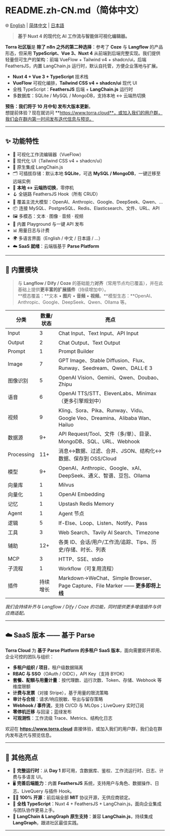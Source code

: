 # README.zh-CN.md（简体中文）

🌐 [English](./README.md) | [简体中文](./README.zh-CN.md) | [日本語](./README.ja.md)

> **基于 Nuxt 4 的现代化 AI 工作流与智能体可视化编辑器。**

**Torra 社区版**是 **除了 n8n 之外的第二种选择**：参考了 **Coze** 与 **Langflow** 的产品形态，但采用 **TypeScript、Vue 3、Nuxt 4** 从前端到后端完整实现。我们提供轻量但可生产的架构：前端 VueFlow + Tailwind v4 + shadcn/ui，后端 FeathersJS，内置 LangChain.js 运行时，默认自托管，方便企业落地与扩展。

- **Nuxt 4 + Vue 3 + TypeScript** 技术栈  
- **VueFlow** 可视化编排，**Tailwind CSS v4 + shadcn/ui** 现代 UI  
- 全栈 TypeScript：**FeathersJS** 后端 + **LangChain.js** 运行时  
- 多数据库：SQLite / MySQL / MongoDB，支持本地 ↔ 云端热切换

**预告：**我们将于 **10 月中旬** 发布**大版本更新**。  
想提前体验？现在就访问 **https://www.torra.cloud**，或加入我们的用户群，我们会在群内第一时间发布迭代信息与预览。

---

## ✨ 功能特性

- 🚀 可视化工作流编辑器（VueFlow）  
- 🎨 现代化 UI（Tailwind CSS v4 + shadcn/ui）  
- 🤖 原生集成 LangChain.js  
- 🗂 可插拔存储：默认本地 **SQLite**，可选 **MySQL / MongoDB**，一键迁移至远端实例  
- 🔄 **本地 ↔ 云端热切换**，零停机  
- 🪝 全链路 FeathersJS Hook（所有 CRUD）  
- 🧠 覆盖主流大模型：OpenAI、Anthropic、Google、DeepSeek、Qwen、…  
- 📦 连接 MySQL、PostgreSQL、Redis、Elasticsearch、文件、URL、API  
- 🖼 多模态：文本 · 图像 · 音频 · 视频  
- 🧪 内置 Playground 与一键 API 发布  
- 📊 用量日志与计费  
- 🌍 多语言界面（English / 中文 / 日本語 / …）  
- ☁️ **SaaS 就绪**：云端版基于 **Parse Platform**

---

## 🧩 内置模块

> 与 **Langflow / Dify / Coze** 的基础能力**对齐**（常用节点均已覆盖），并在此基础上提供**更丰富的扩展插件**（持续增加中）。  
> **模态覆盖：**文本 • **图片** • **音频** • **视频**。**模型生态：**OpenAI、Anthropic、Google、DeepSeek、Qwen、Ollama 等。

| 分类              | 数量/状态 | 亮点                                                                             |
| ----------------- | -------- | -------------------------------------------------------------------------------- |
| Input             | 3        | Chat Input、Text Input、API Input                                                |
| Output            | 2        | Chat Output、Text Output                                                         |
| Prompt            | 1        | Prompt Builder                                                                   |
| Image             | 7        | GPT Image、Stable Diffusion、Flux、Runway、Seedream、Qwen、DALL·E 3              |
| 图像识别          | 5        | OpenAI Vision、Gemini、Qwen、Doubao、Zhipu                                       |
| 语音              | 6        | OpenAI TTS/STT、ElevenLabs、Minimax（更多引擎规划中）                            |
| 视频              | 9        | Kling、Sora、Pika、Runway、Vidu、Google Veo、Dreamina、Alibaba Wan、Hailuo      |
| 数据源            | 9+       | API Request/Tool、文件（多/单）、目录、MongoDB、SQL、URL、Webhook               |
| Processing        | 11+      | 消息↔数据、过滤、合并、JSON、结构化↔数据、保存到 OSS/Cloud                      |
| 模型              | 9+       | OpenAI、Anthropic、Google、xAI、DeepSeek、通义、智谱、豆包、Ollama               |
| 向量库            | 1        | Milvus                                                                           |
| 向量化            | 1        | OpenAI Embedding                                                                 |
| 记忆              | 1        | Upstash Redis Memory                                                             |
| Agent             | 1        | Agent 节点                                                                       |
| 逻辑              | 5        | If-Else、Loop、Listen、Notify、Pass                                              |
| 工具              | 3        | Web Search、Tavily AI Search、Timezone                                           |
| 辅助              | 12+      | 各类 ID、会话/用户/工作流/追踪、Tips、历史/存储、时长、列表                     |
| MCP               | 3        | HTTP、SSE、stdio                                                                 |
| 子流程            | 1        | Workflow（可复用流程）                                                           |
| 插件              | 持续增长 | Markdown→WeChat、Simple Browser、Page Capture、File Marker —— **更多即将上线**  |

_我们会持续补齐与 Langflow / Dify / Coze 的功能，同时提供更多增值插件与供应商适配。_

---

## ☁️ SaaS 版本 —— 基于 Parse

**Torra Cloud** 为 **基于 Parse Platform 的多租户 SaaS 版本**，面向需要即开即用、企业可控的团队与组织：

- **多租户组织 / 项目**，租户级数据隔离  
- **RBAC 与 SSO**（OAuth / OIDC），API Key（支持 BYOK）  
- **套餐、配额与用量计量**：按代理数、运行次数、Token、存储、Webhook 等维度限额  
- **计费与发票**（对接 Stripe），基于用量的限流策略  
- **审计与合规**：请求/响应脱敏、导出与留存策略  
- **Webhook / 事件流**，支持 CI/CD 与 MLOps；LiveQuery 实时订阅  
- **零停机迁移** 与回滚；蓝绿发布  
- **可观测性**：工作流级 Trace、Metrics、结构化日志  

欢迎在 **https://www.torra.cloud** 直接体验，或加入我们的用户群，我们会在群内发布迭代与预览信息。

---

## 🧾 其他亮点

- 📅 **完整运行时**：从 **Day 1** 即可用，含数据库、鉴权、工作流运行时、日志、计费与多语言 UI。  
- 🖥 **完善后端能力**：内置 **FeathersJS** 系统，支持用户与角色、数据操作、日志、LiveQuery 与插件 Hook。  
- 🧑‍💻 **100% 开源**：前后端全部 **MIT** 协议开源，无供应商锁定。  
- 🧩 **全栈 TypeScript**：Nuxt 4 + FeathersJS + LangChain.js，面向企业集成与团队协作更易上手。  
- 🧠 **LangChain & LangGraph 原生支持**：兼容 **LangChain.js**，持续集成 **LangGraph**，跟进社区最佳实践。

---
